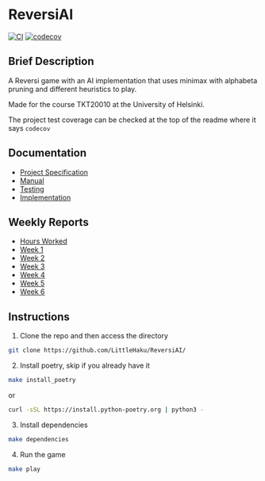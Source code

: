 # ReversiAI

[![CI](https://github.com/LittleHaku/ReversiAI/actions/workflows/main.yml/badge.svg)](https://github.com/LittleHaku/ReversiAI/actions/workflows/main.yml)
[![codecov](https://codecov.io/gh/LittleHaku/ReversiAI/graph/badge.svg?token=5BP77HLZEI)](https://codecov.io/gh/LittleHaku/ReversiAI)

## Brief Description

A Reversi game with an AI implementation that uses minimax with alphabeta pruning and different heuristics to play.

Made for the course TKT20010 at the University of Helsinki.

The project test coverage can be checked at the top of the readme where it says `codecov`

## Documentation

- [Project Specification](documentation/project_specification.md)
- [Manual](documentation/how_to_play.md)
- [Testing](documentation/testing.md)
- [Implementation](documentation/implementation.md)

## Weekly Reports

- [Hours Worked](documentation/hours_worked.md)
- [Week 1](documentation/weekly_reports/week1.md)
- [Week 2](documentation/weekly_reports/week2.md)
- [Week 3](documentation/weekly_reports/week3.md)
- [Week 4](documentation/weekly_reports/week4.md)
- [Week 5](documentation/weekly_reports/week5.md)
- [Week 6](documentation/weekly_reports/week6.md)

## Instructions

1. Clone the repo and then access the directory
```bash
git clone https://github.com/LittleHaku/ReversiAI/
```
2. Install poetry, skip if you already have it
```bash
make install_poetry
```
or 
```bash
curl -sSL https://install.python-poetry.org | python3 -
```
3. Install dependencies
```bash
make dependencies
```
4. Run the game
```bash
make play
```

